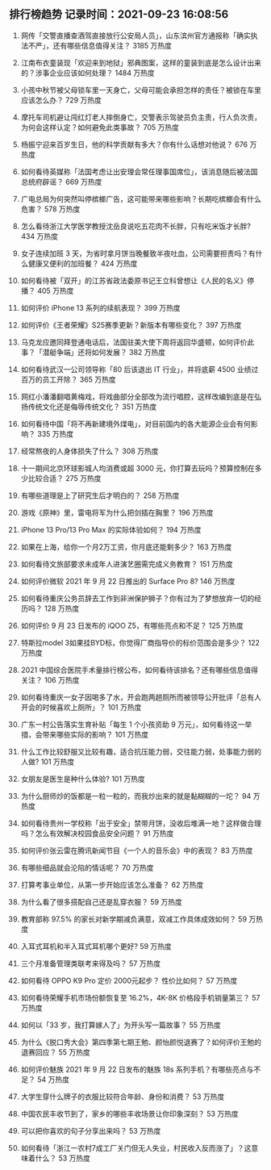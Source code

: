 
## 排行榜趋势 记录时间：2021-09-23 16:08:56
  
  1. 网传「交警直播查酒驾直接放行公安局人员」，山东滨州官方通报称「确实执法不严」，还有哪些信息值得关注？ 3185 万热度
    
  2. 江南布衣童装现「欢迎来到地狱」邪典图案，这样的童装到底是怎么设计出来的？涉事企业应该如何处理？ 1484 万热度
    
  3. 小孩中秋节被父母锁车里一天身亡，父母可能会承担怎样的责任？被锁在车里应该怎么办？ 729 万热度
    
  4. 摩托车司机避让闯红灯老人摔倒身亡，交警表示驾驶员负主责，行人负次责，为何会这样认定？如何避免此类事故？ 705 万热度
    
  5. 杨振宁迎来百岁生日，他的科学贡献有多大？你有什么话想对他说？ 676 万热度
    
  6. 如何看待英媒称「法国考虑让出安理会常任理事国席位」，该消息随后被法国总统府辟谣？ 669 万热度
    
  7. 广电总局为何突然叫停槟榔广告，这可能带来哪些影响？长期吃槟榔会有什么危害？ 578 万热度
    
  8. 怎么看待浙江大学医学教授沈岳良说吃五花肉不长胖，只有吃米饭才长胖? 434 万热度
    
  9. 女子连续加班 3 天，为省时拿月饼当晚餐致半夜吐血，公司需要担责吗？有什么健康又便利的加班餐？ 424 万热度
    
  10. 如何看待被「双开」的江苏省政法委原书记王立科曾想让《人民的名义》停播？ 405 万热度
    
  11. 如何评价 iPhone 13 系列的续航表现？ 399 万热度
    
  12. 如何评价《王者荣耀》S25赛季更新？新版本有哪些变化？ 397 万热度
    
  13. 马克龙应邀同拜登通电话后，法国驻美大使下周将返回华盛顿，如何评价此事？「潜艇争端」还将如何发展？ 382 万热度
    
  14. 如何看待武汉一公司领导称「80 后该退出 IT 行业」，并将底薪 4500 业绩过百万的员工开除？ 365 万热度
    
  15. 网红小潘潘翻唱黄梅戏，将戏曲部分全部改为流行唱腔，这样改编到底是在弘扬传统文化还是侮辱传统文化？ 351 万热度
    
  16. 如何看待中国「将不再新建境外煤电」，对目前国内的各大能源企业会有何影响？ 335 万热度
    
  17. 经常熬夜的人身体损失了什么？ 308 万热度
    
  18. 十一期间北京环球影城人均消费或超 3000 元，你打算去玩吗？预算控制在多少比较合适？ 275 万热度
    
  19. 有哪些道理是上了研究生后才明白的？ 258 万热度
    
  20. 游戏《原神》里，雷电将军为什么把剑插在胸里？ 196 万热度
    
  21. iPhone 13 Pro/13 Pro Max 的实际体验如何？ 194 万热度
    
  22. 如果在上海，给你一个月2万工资，你月底还能剩多少？ 163 万热度
    
  23. 如何看待文旅部要求未成年人进演艺圈需完成义务教育？ 151 万热度
    
  24. 如何评价微软 2021 年 9 月 22 日推出的 Surface Pro 8? 146 万热度
    
  25. 如何看待重庆公务员辞去工作到非洲保护狮子？你有过为了梦想放弃一切的经历吗？ 128 万热度
    
  26. 如何评价 9 月 23 日发布的 iQOO Z5，有哪些亮点和不足？ 125 万热度
    
  27. 特斯拉model 3如果挂BYD标，你觉得厂商指导价的标价范围会是多少？ 122 万热度
    
  28. 2021 中国综合医院手术量排行榜公布，如何看待该排名？还有哪些信息值得关注？ 106 万热度
    
  29. 如何看待重庆一女子因喝多了水，开会跑两趟厕所而被领导公开批评「总有人开会的时候喜欢上厕所」？ 101 万热度
    
  30. 广东一村公告落实生育补贴「每生 1 个小孩资助 9 万元」，如何看待这一举措，会带来哪些实际的影响？ 101 万热度
    
  31. 什么工作比较舒服又比较有趣，适合抗压能力弱，交往能力弱，处事能力弱的人做? 101 万热度
    
  32. 女朋友是医生是种什么体验? 101 万热度
    
  33. 为什么厨师炒的饭都是一粒一粒的，而我炒出来的就是黏糊糊的一坨？ 94 万热度
    
  34. 如何看待贵州一学校称「出于安全」禁带月饼，没收后堆满一地？这样做合理吗？怎么有效解决校园食品安全问题？ 91 万热度
    
  35. 如何评价张云雷在腾讯新闻节目《一个人的音乐会》中的表现？ 83 万热度
    
  36. 有哪些细品就会沦陷的情话呢？ 70 万热度
    
  37. 打算考事业单位，从第一步开始应该怎么准备？ 62 万热度
    
  38. 为什么看了很多搭配自己还是乱穿衣服？ 59 万热度
    
  39. 教育部称 97.5% 的家长对新学期减负满意，双减工作具体成效如何？ 59 万热度
    
  40. 入耳式耳机和半入耳式耳机哪个更好? 59 万热度
    
  41. 三个月准备管理类联考来得及吗？ 57 万热度
    
  42. 如何看待 OPPO K9 Pro 定价 2000元起步？ 性价比如何？ 57 万热度
    
  43. 如何看待荣耀手机市场份额恢复至 16.2%，4K-8K 价格段手机销量第三？ 57 万热度
    
  44. 如何以「33 岁，我打算嫁人了」为开头写一篇故事？ 55 万热度
    
  45. 为什么《脱口秀大会》第四季第七期王勉、颜怡颜悦退赛了？如何评价王勉的退赛回应？ 55 万热度
    
  46. 如何评价魅族 2021 年 9 月 22 日发布的魅族 18s 系列手机？有哪些亮点与不足？ 54 万热度
    
  47. 大学生穿什么牌子的衣服比较符合年龄、身份和消费？ 53 万热度
    
  48. 中国农民丰收节到了，家乡的哪些丰收场景让你印象深刻？ 53 万热度
    
  49. 可以把你喜欢的句子分享出来吗？ 53 万热度
    
  50. 如何看待「浙江一农村7成工厂关门但无人失业，村民收入反而涨了」？这意味着什么？ 53 万热度
    